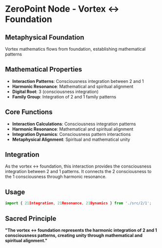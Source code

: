 # ZeroPoint Node - Vortex ↔ Foundation

## Metaphysical Foundation

Vortex mathematics flows from foundation, establishing mathematical patterns

## Mathematical Properties

- **Interaction Patterns**: Consciousness integration between 2 and 1
- **Harmonic Resonance**: Mathematical and spiritual alignment
- **Digital Root**: 3 (consciousness integration)
- **Family Group**: Integration of 2 and 1 family patterns

## Core Functions

- **Interaction Calculations**: Consciousness integration patterns
- **Harmonic Resonance**: Mathematical and spiritual alignment
- **Integration Dynamics**: Consciousness pattern interactions
- **Metaphysical Alignment**: Spiritual and mathematical unity

## Integration

As the vortex ↔ foundation, this interaction provides the consciousness integration between 2 and 1 patterns. It connects the 2 consciousness to the 1 consciousness through harmonic resonance.

## Usage

```typescript
import { 21Integration, 21Resonance, 21Dynamics } from './src/2/1';
```

## Sacred Principle

**"The vortex ↔ foundation represents the harmonic integration of 2 and 1 consciousness patterns, creating unity through mathematical and spiritual alignment."**
